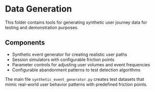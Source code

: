 # Data Generation

This folder contains tools for generating synthetic user journey data for testing and demonstration purposes.

## Components
- Synthetic event generator for creating realistic user paths
- Session simulators with configurable friction points
- Parameter controls for adjusting user volumes and event frequencies
- Configurable abandonment patterns to test detection algorithms

The main file `synthetic_event_generator.py` creates test datasets that mimic real-world user behavior patterns with predefined friction points. 